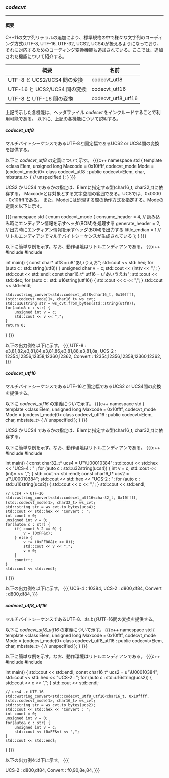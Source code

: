 ### *codecvt*
----
#### 概要
C++11の文字列リテラルの追加により、標準規格の中で様々な文字列のコーディング方式(UTF-8, UTF-16, UTF-32, UCS2, UCS4)が扱えるようになっており、
それに対応するためのコーディング変換機能も追加されている。ここでは、追加された機能について紹介する。

| 概要 | 名前 |
| -- | -- |
| UTF-8 と UCS2/UCS4 間の変換 | codecvt_utf8 |
| UTF-16 と UCS2/UCS4 間の変換 | codecvt_utf16 |
| UTF-8 と UTF-16 間の変換 | codecvt_utf8_utf16 |

上記で示した各機能は、ヘッダファイル *codecvt* をインクルードすることで利用可能である。
以下に、上記の各機能について説明する。

##### codecvt_utf8
マルチバイトシーケンスであるUTF-8と固定幅であるUCS2 or UCS4間の変換を提供する。

以下に *codecvt_utf8* の定義について示す。
{{{c++
namespace std {
template <class Elem, unsigned long Maxcode = 0x10ffff,
  codecvt_mode Mode = (codecvt_mode)0>
class codecvt_utf8 : public codecvt<Elem, char, mbstate_t> {
  // unspecified
};
}
}}}

UCS2 か UCS4 であるかの指定は、Elemに指定する型(char16_t, char32_t)に依存する。
Maxcodeとは対象とする文字空間の範囲である。UCSでは、0x0000 - 0x10ffffである。
また、Modeには処理する際の動作方式を指定する。Modeの定義を以下に示す。

{{{
namespace std {
enum codecvt_mode {
  consume_header = 4,       // 読み込み時にエンディアン情報を示すヘッダ(BOM)を処理する
  generate_header = 2,      // 出力時にエンディアン情報を示すヘッダ(BOM)を出力する
  little_endian = 1         // リトルエンディアンでマルチバイトシーケンスが生成されている
};
}
}}}


以下に簡単な例を示す。なお、動作環境はリトルエンディアンである。
{{{c++
#include <iostream>
#include <codecvt>

int main() {
    const char* utf8 = u8"あいうえお";
    std::cout << std::hex;
    for (auto c : std::string(utf8)) {
        unsigned char v = c;
        std::cout << (int)v << ",";
    }
    std::cout << std::endl;
    const char16_t* utf16 = u"あいうえお";
    std::cout << std::dec;
    for (auto c : std::u16string(utf16)) {
        std::cout << c << ",";
    }
    std::cout << std::endl;

    std::wstring_convert<std::codecvt_utf8<char16_t, 0x10ffff, (std::codecvt_mode)1>, char16_t> ws_cvt;
    std::u16string str = ws_cvt.from_bytes(std::string(utf8));
    for(auto& c : str) {
        unsigned int v = c;
        std::cout << v << ",";
    }
    return 0;
}
}}}

以下の出力例を以下に示す。
{{{
UTF-8   : e3,81,82,e3,81,84,e3,81,86,e3,81,88,e3,81,8a,
UCS-2   : 12354,12356,12358,12360,12362,
Convert : 12354,12356,12358,12360,12362,
}}}

##### codecvt_utf16
マルチバイトシーケンスであるUTF-16と固定幅であるUCS2 or UCS4間の変換を提供する。

以下に *codecvt_utf16* の定義について示す。
{{{c++
namespace std {
template <class Elem, unsigned long Maxcode = 0x10ffff,
  codecvt_mode Mode = (codecvt_mode)0>
class codecvt_utf16 : public codecvt<Elem, char, mbstate_t> {
  // unspecified
};
}
}}}

UCS2 か UCS4 であるかの指定は、Elemに指定する型(char16_t, char32_t)に依存する。

以下に簡単な例を示す。なお、動作環境はリトルエンディアンである。
{{{c++
#include <iostream>
#include <codecvt>

int main() {
    const char32_t* ucs4 = U"\U00010384";
    std::cout << std::hex << "UCS-4   : " ;
    for (auto c : std::u32string(ucs4)) {
        int v = c;
        std::cout << (int)v << ",";
    }
    std::cout << std::endl;
    const char16_t* ucs2 = u"\U00010384";
    std::cout << std::hex << "UCS-2   : ";
    for (auto c : std::u16string(ucs2)) {
        std::cout << c << ",";
    }
    std::cout << std::endl;

    // ucs4 -> UTF-16
    std::wstring_convert<std::codecvt_utf16<char32_t, 0x10ffff, (std::codecvt_mode)1>, char32_t> ws_cvt;
    std::string str = ws_cvt.to_bytes(ucs4);
    std::cout << std::hex << "Convert : ";
    int count = 0;
    unsigned int v = 0;
    for(auto& c : str) {
        if( count % 2 == 0) {
            v = (0xFF&c);
        } else {
            v += (0xFF00&(c << 8));
            std::cout << v << ",";
            v = 0;
        }
        count++;
    }
    std::cout << std::endl;
}
}}}

以下の出力例を以下に示す。
{{{
UCS-4   : 10384,
UCS-2   : d800,df84,
Convert : d800,df84,
}}}


##### codecvt_utf8_utf16
マルチバイトシーケンスであるUTF-8、およびUTF-16間の変換を提供する。

以下に *codecvt_utf8_utf16* の定義について示す。
{{{c++
namespace std {
template <class Elem, unsigned long Maxcode = 0x10ffff,
  codecvt_mode Mode = (codecvt_mode)0>
class codecvt_utf8_utf16 : public codecvt<Elem, char, mbstate_t> {
  // unspecified
};
}
}}}

以下に簡単な例を示す。なお、動作環境はリトルエンディアンである。
{{{c++
#include <iostream>
#include <codecvt>

int main() {
    std::cout << std::endl;
    const char16_t* ucs2 = u"\U00010384";
    std::cout << std::hex << "UCS-2   : ";
    for (auto c : std::u16string(ucs2)) {
        std::cout << c << ",";
    }
    std::cout << std::endl;

    // ucs4 -> UTF-16
    std::wstring_convert<std::codecvt_utf8_utf16<char16_t, 0x10ffff, (std::codecvt_mode)1>, char16_t> ws_cvt;
    std::string str = ws_cvt.to_bytes(ucs2);
    std::cout << std::hex << "Convert : ";
    int count = 0;
    unsigned int v = 0;
    for(auto& c : str) {
        unsigned int v = c;
        std::cout << (0xFF&v) << ",";
    }
    std::cout << std::endl;
}
}}}

以下の出力例を以下に示す。
{{{

UCS-2   : d800,df84,
Convert : f0,90,8e,84,
}}}
